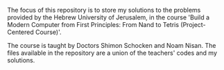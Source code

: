 The focus of this repository is to store my solutions to the problems provided by the Hebrew University of Jerusalem, in the course 'Build a Modern Computer from First Principles: From Nand to Tetris (Project-Centered Course)'. 

The course is taught by Doctors Shimon Schocken and Noam Nisan. The files available in the repository are a union of the teachers' codes and my solutions.
